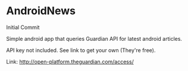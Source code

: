 # AndroidNews
Initial Commit


Simple android app that queries Guardian API for latest android articles.

API key not included. See link to get your own (They're free). 

Link: http://open-platform.theguardian.com/access/
